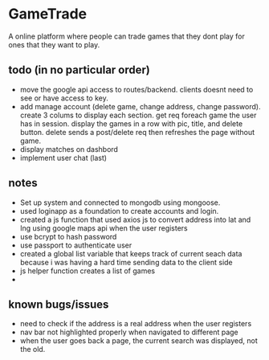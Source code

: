 # GameTrade
A online platform where people can trade games that they dont play for ones that they want to play.

## todo (in no particular order)

- move the google api access to routes/backend. clients doesnt need to see or have access to key.
- add manage account (delete game, change address, change password). create 3 colums to display each section. get req foreach game the user has in session. display the games in a row with pic, title, and delete button. delete sends a post/delete req then refreshes the page without game.
- display matches on dashbord
- implement user chat (last)

## notes

- Set up system and connected to mongodb using mongoose.
- used loginapp as a foundation to create accounts and login. 
- created a js function that used axios js to convert address into lat and lng using google maps api when the user registers
- use bcrypt to hash password
- use passport to authenticate user
- created a global list variable that keeps track of current seach data because i was having a hard time sending data to the client side
- js helper function creates a list of games
- 


## known bugs/issues

- need to check if the address is a real address when the user registers
- nav bar not highlighted properly when navigated to different page
- when the user goes back a page, the current search was displayed, not the old.


